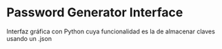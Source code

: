 # Password Generator Interface
Interfaz gráfica con Python cuya funcionalidad es la de almacenar claves usando un .json
